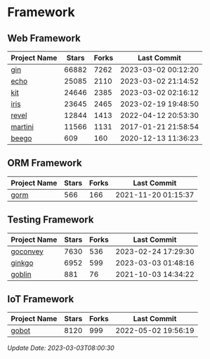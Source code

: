# Framework

## Web Framework
| Project Name | Stars | Forks | Last Commit |
| ------------ | ----- | ----- | ----------- |
| [gin](https://github.com/gin-gonic/gin) | 66882 | 7262 | 2023-03-02 00:12:20 |
| [echo](https://github.com/labstack/echo) | 25085 | 2110 | 2023-03-02 21:14:52 |
| [kit](https://github.com/go-kit/kit) | 24646 | 2385 | 2023-03-02 02:16:12 |
| [iris](https://github.com/kataras/iris) | 23645 | 2465 | 2023-02-19 19:48:50 |
| [revel](https://github.com/revel/revel) | 12844 | 1413 | 2022-04-12 20:53:30 |
| [martini](https://github.com/go-martini/martini) | 11566 | 1131 | 2017-01-21 21:58:54 |
| [beego](https://github.com/astaxie/beego) | 609 | 160 | 2020-12-13 11:36:23 |

## ORM Framework
| Project Name | Stars | Forks | Last Commit |
| ------------ | ----- | ----- | ----------- |
| [gorm](https://github.com/jinzhu/gorm) | 566 | 166 | 2021-11-20 01:15:37 |

## Testing Framework
| Project Name | Stars | Forks | Last Commit |
| ------------ | ----- | ----- | ----------- |
| [goconvey](https://github.com/smartystreets/goconvey) | 7630 | 536 | 2023-02-24 17:29:30 |
| [ginkgo](https://github.com/onsi/ginkgo) | 6952 | 599 | 2023-03-03 01:48:16 |
| [goblin](https://github.com/franela/goblin) | 881 | 76 | 2021-10-03 14:34:22 |

## IoT Framework
| Project Name | Stars | Forks | Last Commit |
| ------------ | ----- | ----- | ----------- |
| [gobot](https://github.com/hybridgroup/gobot) | 8120 | 999 | 2022-05-02 19:56:19 |

*Update Date: 2023-03-03T08:00:30*